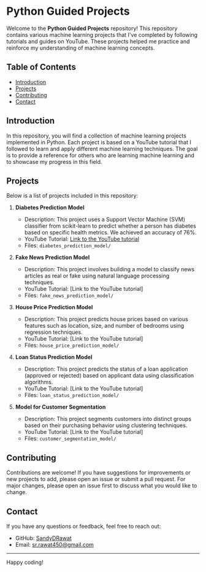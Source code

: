 # Python Guided Projects

Welcome to the **Python Guided Projects** repository! This repository contains various machine learning projects that I've completed by following tutorials and guides on YouTube. These projects helped me practice and reinforce my understanding of machine learning concepts.

## Table of Contents

- [Introduction](#introduction)
- [Projects](#projects)
- [Contributing](#contributing)
- [Contact](#contact)

## Introduction

In this repository, you will find a collection of machine learning projects implemented in Python. Each project is based on a YouTube tutorial that I followed to learn and apply different machine learning techniques. The goal is to provide a reference for others who are learning machine learning and to showcase my progress in this field.

## Projects

Below is a list of projects included in this repository:

1. **Diabetes Prediction Model**
   - Description: This project uses a Support Vector Machine (SVM) classifier from scikit-learn to predict whether a person has diabetes based on specific health metrics. We achieved an accuracy of 76%.
   - YouTube Tutorial: [Link to the YouTube tutorial](https://www.youtube.com/watch?v=xUE7SjVx9bQ&list=PLfFghEzKVmjvuSA67LszN1dZ-Dd_pkus6&index=2&pp=iAQB)
   - Files: `diabetes_prediction_model/`

2. **Fake News Prediction Model**
   - Description: This project involves building a model to classify news articles as real or fake using natural language processing techniques.
   - YouTube Tutorial: [Link to the YouTube tutorial]
   - Files: `fake_news_prediction_model/`

3. **House Price Prediction Model**
   - Description: This project predicts house prices based on various features such as location, size, and number of bedrooms using regression techniques.
   - YouTube Tutorial: [Link to the YouTube tutorial]
   - Files: `house_price_prediction_model/`

4. **Loan Status Prediction Model**
   - Description: This project predicts the status of a loan application (approved or rejected) based on applicant data using classification algorithms.
   - YouTube Tutorial: [Link to the YouTube tutorial]
   - Files: `loan_status_prediction_model/`

5. **Model for Customer Segmentation**
   - Description: This project segments customers into distinct groups based on their purchasing behavior using clustering techniques.
   - YouTube Tutorial: [Link to the YouTube tutorial]
   - Files: `customer_segmentation_model/`

## Contributing

Contributions are welcome! If you have suggestions for improvements or new projects to add, please open an issue or submit a pull request. For major changes, please open an issue first to discuss what you would like to change.

## Contact

If you have any questions or feedback, feel free to reach out:

- GitHub: [SandyDRawat](https://github.com/SandyDRawat)
- Email: [sr.rawat450@gmail.com](sr.rawat450@gmail.com)

---

Happy coding!
